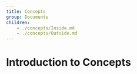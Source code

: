 ```yaml
---
title: Concepts
group: Documents
children:
    - ./concepts/Inside.md
    - ./concepts/Outside.md
---
```

# Introduction to Concepts